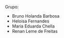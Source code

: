 Grupo: 
<ul>
<li>Bruno Holanda Barbosa</li>
<li>Heloisa Fernandes</li>
<li>Maria Eduarda Chella</li>
<li>Renan Leme de Freitas</li>
</ul>
